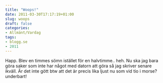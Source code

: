 ```yaml
---
title: "Woops!"
date: 2011-03-30T17:17:19+01:00
slug: woops
draft: false
categories:
- Allmänt/Vardag
tags:
- blogg.se
- 2011
---
```

Happ. Blev en timmes sömn istället för en halvtimme.. heh. Nu ska jag bara göra saker som inte har något med datorn att göra så jag skriver senare ikväll. Är det inte gött btw att det är precis lika ljust nu som vid tio i morse? underbart!